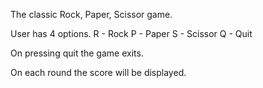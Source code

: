 The classic Rock, Paper, Scissor game.

User has 4 options.
  R - Rock
  P - Paper
  S - Scissor
  Q - Quit
  
 On pressing quit the game exits.
 
 On each round the score will be displayed.
